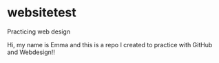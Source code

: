 # websitetest
Practicing web design

Hi, my name is Emma and this is a repo I created to practice with GitHub and Webdesign!! 
